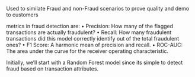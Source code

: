 Used to similate Fraud and non-Fraud scenarios to prove quality and demo to customers

metrics in fraud detection are:
	•	Precision: How many of the flagged transactions are actually fraudulent?
	•	Recall: How many fraudulent transactions did this model correctly identify out of the total fraudulent ones?
	•	F1 Score: A harmonic mean of precision and recall.
  •	ROC-AUC: The area under the curve for the receiver operating characteristic.

Initially, we’ll start with a Random Forest model since its simple to detect fraud based on transaction attributes. 
